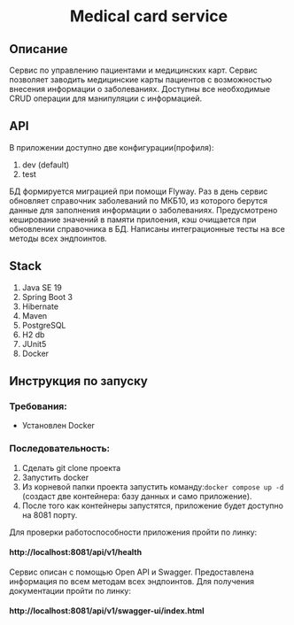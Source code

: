 <h1 align="center">Medical card service</h1>

## Описание
Сервис по управлению пациентами и медицинских карт.
Сервис позволяет заводить медицинские карты пациентов с возможностью внесения информации о заболеваниях. 
Доступны все необходимые CRUD операции для манипуляции с информацией.

## API
В приложении доступно две конфигурации(профиля): 
1. dev (default)
2. test

БД формируется миграцией при помощи Flyway.
Раз в день сервис обновляет справочник заболеваний по МКБ10, из которого берутся данные для заполнения информации о заболеваниях.
Предусмотрено кеширование значений в памяти прилоения, кэш очищается при обновлении справочника в БД.
Написаны интеграционные тесты на все методы всех эндпоинтов.

## Stack
1. Java SE 19
2. Spring Boot 3
3. Hibernate
4. Maven
5. PostgreSQL
6. H2 db
7. JUnit5
8. Docker

## Инструкция по запуску
### Требования:
- Установлен Docker
### Последовательность:
1. Сделать git clone проекта
2. Запустить docker
3. Из корневой папки проекта запустить команду:```docker compose up -d``` (создаст две контейнера: базу данных и само приложение).
4. После того как контейнеры запустятся, приложение будет доступно на 8081 порту.

Для проверки работоспособности приложения пройти по линку:
#### http://localhost:8081/api/v1/health
Сервис описан с помощью Open API и Swagger. Предоставлена информация по всем методам всех эндпоинтов. Для получения документации пройти по линку:
#### http://localhost:8081/api/v1/swagger-ui/index.html




